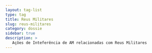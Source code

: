 ```yaml
---
layout: tag-list
type: tag
title: Reus Militares
slug: reus-militares
category: dossie
sidebar: true
description: >
   Ações de Inteferência de AM relacionadas com Reus Militares
---
```

